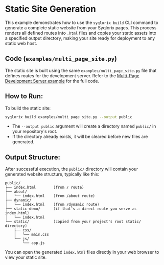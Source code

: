 # Static Site Generation

This example demonstrates how to use the `syqlorix build` CLI command to generate a complete static website from your Syqlorix pages. This process renders all defined routes into `.html` files and copies your static assets into a specified output directory, making your site ready for deployment to any static web host.

## Code (`examples/multi_page_site.py`)

The static site is built using the same `examples/multi_page_site.py` file that defines routes for the development server. Refer to the [Multi-Page Development Server example](multi-page-dev-server.md) for the full code.

## How to Run:

To build the static site:

```bash
syqlorix build examples/multi_page_site.py --output public
```

- The `--output public` argument will create a directory named `public/` in your repository's root.
- If the directory already exists, it will be cleared before new files are generated.

## Output Structure:

After successful execution, the `public/` directory will contain your generated website structure, typically like this:

```
public/
├── index.html        (from / route)
├── about/
│   └── index.html    (from /about route)
├── dynamic/
│   └── index.html    (from /dynamic route)
├── static-demo/      (if that's a direct route you serve as index.html)
│   └── index.html
└── static/           (copied from your project's root static/ directory)
    ├── css/
    │   └── main.css
    └── js/
        └── app.js
```

You can open the generated `index.html` files directly in your web browser to view your static site.